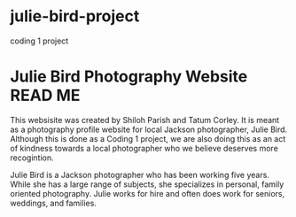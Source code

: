 # julie-bird-project
coding 1 project
  <h1>Julie Bird Photography Website READ ME</h1>
  <p> This websisite was created by Shiloh Parish and Tatum Corley. It is meant as a photography profile website for local Jackson photographer, Julie Bird. Although this is done as a Coding 1 project, we are also doing this as an act of kindness towards a local photographer who we believe deserves more recogintion.</p>
  <p> Julie Bird is a Jackson photographer who has been working five years. While she has a large range of subjects, she specializes in personal, family oriented photography. Julie works for hire and often does work for seniors, weddings, and families.</p>

